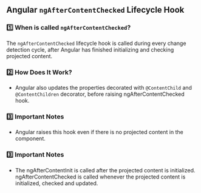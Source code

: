 ## Angular `ngAfterContentChecked` Lifecycle Hook

### 1️⃣ When is called `ngAfterContentChecked`?
The `ngAfterContentChecked` lifecycle hook is called during every change detection cycle, after Angular has finished initializing and checking projected content.

### 2️⃣ How Does It Work?
- Angular also updates the properties decorated with `@ContentChild` and `@ContentChildren` decorator, before raising ngAfterContentChecked hook.

### 3️⃣ Important Notes
- Angular raises this hook even if there is no projected content in the component.


### 3️⃣ Important Notes
- The ngAfterContentInit is called after the projected content is initialized. ngAfterContentChecked is called whenever the projected content is initialized, checked and updated.